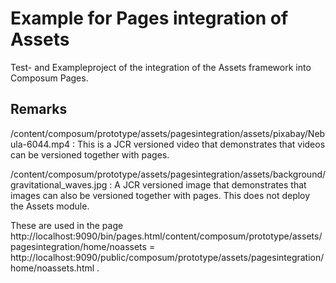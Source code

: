 # Example for Pages integration of Assets

Test- and Exampleproject of the integration of the Assets framework into Composum Pages.

## Remarks

/content/composum/prototype/assets/pagesintegration/assets/pixabay/Nebula-6044.mp4 :
This is a JCR versioned video that demonstrates that videos can be versioned together with pages.

/content/composum/prototype/assets/pagesintegration/assets/background/gravitational_waves.jpg :
A JCR versioned image that demonstrates that images can also be versioned together with pages.
This does not deploy the Assets module.

These are used in the page http://localhost:9090/bin/pages.html/content/composum/prototype/assets/pagesintegration/home/noassets = http://localhost:9090/public/composum/prototype/assets/pagesintegration/home/noassets.html .
